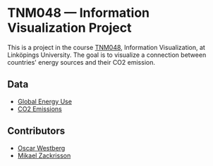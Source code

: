 # TNM048 — Information Visualization Project
This is a project in the course [TNM048](http://webstaff.itn.liu.se/~jimjo/courses/TNM048/), Information Visualization, at Linköpings University. The goal is to visualize a connection between countries' energy sources and their CO2 emission.  

## Data
* [Global Energy Use](http://visualizing.org/datasets/global-energy-use)
* [CO2 Emissions](http://visualizing.org/datasets/carbon-dioxide-emissions-fuel-combustion)

## Contributors
* [Oscar Westberg](https://github.com/oscarwestberg)
* [Mikael Zackrisson](https://github.com/Cigg)
